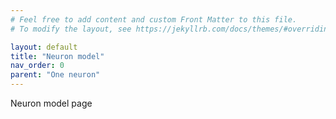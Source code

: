 ```yaml
---
# Feel free to add content and custom Front Matter to this file.
# To modify the layout, see https://jekyllrb.com/docs/themes/#overriding-theme-defaults

layout: default
title: "Neuron model"
nav_order: 0
parent: "One neuron"
---
```


Neuron model page
